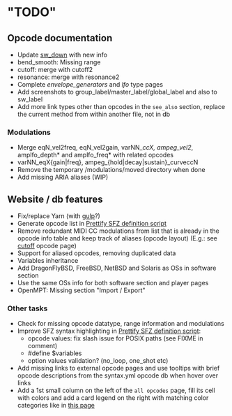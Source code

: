 # "TODO"

## Opcode documentation

- Update [sw_down] with new info
- bend_smooth: Missing range
- cutoff: merge with cutoff2
- resonance: merge with resonance2
- Complete _envelope_generators_ and _lfo_ type pages
- Add screenshots to group_label/master_label/global_label and also to sw_label
- Add more link types other than opcodes in the `see_also` section,
  replace the current method from within another file, not in db

### Modulations

- Merge eqN_vel2freq, eqN_vel2gain, varNN_*ccX, ampeg_vel2*, amplfo_depth*
	and amplfo_freq* with related opcodes
- varNN_eqX{gain|freq}, ampeg_{hold|decay|sustain}_curveccN
- Remove the temporary /modulations/moved directory when done
- Add missing ARIA aliases (WIP)

## Website / db features

- Fix/replace Yarn (with [gulp]?)
- Generate opcode list in [Prettify SFZ definition script]
- Remove redundant MIDI CC modulations from list that is already in the opcode
	info table and keep track of aliases (opcode layout)
	(E.g.: see [cutoff] opcode page)
- Support for aliased opcodes, removing duplicated data
- Variables inheritance
- Add DragonFlyBSD, FreeBSD, NetBSD and Solaris as OSs in software section
- Use the same OSs info for both software section and player pages
- OpenMPT: Missing section "Import / Export"

### Other tasks

- Check for missing opcode datatype, range information and modulations
- Improve SFZ syntax highlighting in [Prettify SFZ definition script]:
	- opcode values: fix slash issue for POSIX paths (see FIXME in comment)
	- \#define $variables
	- option values validation? (no_loop, one_shot etc)
- Add missing links to external opcode pages and use tooltips with brief opcode
	descriptions from the syntax.yml opcode db when hover over links
- Add a 1st small column on the left of the `all opcodes` page,
  fill its cell with colors and add a card legend on the right with matching
  color categories like in [this page]

[cutoff]:   /opcodes/cutoff.md
[off_mode]: /opcodes/off_mode.md
[trigger]:  /opcodes/trigger.md
[sw_down]:  /opcodes/sw_down.md
[PR #5]:    https://github.com/sfzformat/sfzformat.github.io/pull/5
[gulp]:     https://gulpjs.com/
[Prettify SFZ definition script]: /assets/js/prettify/lang-sfz.js
[this page]: https://software.intel.com/sites/landingpage/IntrinsicsGuide/#
